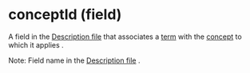 # conceptId (field)

A field in the [Description file](https://confluence.ihtsdotools.org/display/DOCGLOSS/Description+file "Glossary link: Description file") that associates a [term](https://confluence.ihtsdotools.org/display/DOCGLOSS/term "Glossary link: term") with the [concept](https://confluence.ihtsdotools.org/display/DOCGLOSS/concept "Glossary link: concept") to which it applies . 

Note: Field name in the [Description file](https://confluence.ihtsdotools.org/display/DOCGLOSS/Description+file "Glossary link: Description file") . 
